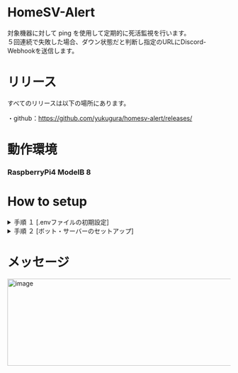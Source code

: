 # HomeSV-Alert

対象機器に対して ping を使用して定期的に死活監視を行います。  
５回連続で失敗した場合、ダウン状態だと判断し指定のURLにDiscord-Webhookを送信します。

# リリース
すべてのリリースは以下の場所にあります。

・github：https://github.com/yukugura/homesv-alert/releases/

# 動作環境
### RaspberryPi4 ModelB 8

# How to setup

<details>
<summary>手順 １ [.envファイルの初期設定]</summary>
プロジェクトを実行するには、環境変数の設定が必要です。`.env.sample`ファイルをコピーし、`.env`という名前で保存してください。  
その後、 `CHECK_INTERVAL` `WEBHOOK_URL` `HOSTS` の３つを変更して上書きしてください。

<summary>  </summary>

</details>

<details>
<summary>手順 ２ [ボット・サーバーのセットアップ]</summary>

Pythonインストール後、ライブラリをインストールします。仮想環境での運用をおすすめします。  
```
pip install python-dotenv
```  
```
pip install aiohttp
```  
```
pip install ping3
```
```
pip install gpiozero
```  
その後、 main.py を実行してください。
</details>

# メッセージ

<img width="587" height="196" alt="image" src="https://github.com/user-attachments/assets/610e8ed3-7494-40d2-8a5e-01ff846298cf" />
